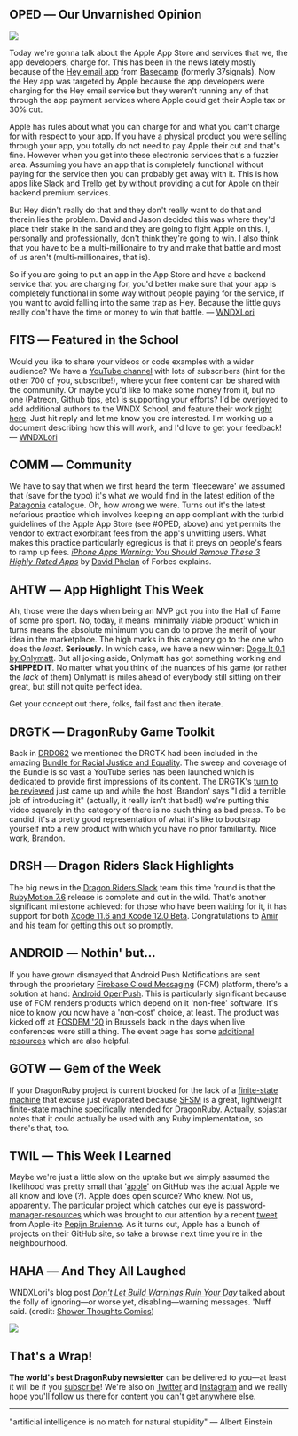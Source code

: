 <div style="display:none;font−size:0;line−height:0;max−height:0;mso−hide:all">DRD065: David (Heinemeier Hansson) and Goliath, getting fleeced with fleeceware and ignoring all those annoying alarms.</div>

## OPED ― Our Unvarnished Opinion

![](https://dragonrubydispatch.com/assets/images/david-and-goliath-with-logos-590x337px.png)

Today we're gonna talk about the Apple App Store and services that we, the app developers, charge for. This has been in the news lately mostly because of the [Hey email app](/s/SS72SS) from [Basecamp](/s/VVvVVz) (formerly 37signals). Now the Hey app was targeted by Apple because the app developers were charging for the Hey email service but they weren't running any of that through the app payment services where Apple could get their Apple tax or 30% cut.

Apple has rules about what you can charge for and what you can't charge for with respect to your app. If you have a physical product you were selling through your app, you totally do not need to pay Apple their cut and that's fine. However when you get into these electronic services that's a fuzzier area. Assuming you have an app that is completely functional without paying for the service then you can probably get away with it. This is how apps like [Slack](/s/EyygEL) and [Trello](/s/8pppA8) get by without providing a cut for Apple on their backend premium services.

But Hey didn't really do that and they don't really want to do that and therein lies the problem. David and Jason decided this was where they'd place their stake in the sand and they are going to fight Apple on this. I, personally and professionally, don't think they're going to win. I also think that you have to be a multi-millionaire to try and make that battle and most of us aren't (multi-millionaires, that is).

So if you are going to put an app in the App Store and have a backend service that you are charging for, you'd better make sure that your app is completely functional in some way without people paying for the service, if you want to avoid falling into the same trap as Hey. Because the little guys really don't have the time or money to win that battle. ― [WNDXLori](/s/a87888)

## FITS ― Featured in the School

Would you like to share your videos or code examples with a wider audience? We have a [YouTube channel](/s/3W9WQb) with lots of subscribers (hint for the other 700 of you, subscribe!), where your free content can be shared with the community. Or maybe you'd like to make some money from it, but no one (Patreon, Github tips, etc) is supporting your efforts? I'd be overjoyed to add additional authors to the WNDX School, and feature their work [right here](/s/AB66B6). Just hit reply and let me know you are interested. I'm working up a document describing how this will work, and I'd love to get your feedback! ― [WNDXLori](/s/VcCVC1)

## COMM ― Community

We have to say that when we first heard the term 'fleeceware' we assumed that (save for the typo) it's what we would find in the latest edition of the [Patagonia](/s/0Qn33Q) catalogue. Oh, how wrong we were. Turns out it's the latest nefarious practice which involves keeping an app compliant with the turbid guidelines of the Apple App Store (see #OPED, above) and yet permits the vendor to extract exorbitant fees from the app's unwitting users. What makes this practice particularly egregious is that it preys on people's fears to ramp up fees. _[iPhone Apps Warning: You Should Remove These 3 Highly-Rated Apps](/s/r9xIr9)_ by [David Phelan](/s/crP7c7) of Forbes explains.

## AHTW ― App Highlight This Week

Ah, those were the days when being an MVP got you into the Hall of Fame of some pro sport. No, today, it means 'minimally viable product' which in turns means the absolute minimum you can do to prove the merit of your idea in the marketplace. The high marks in this category go to the one who does the _least_. **Seriously**. In which case, we have a new winner: [Doge It 0.1 by Onlymatt](/s/0jFTFj). But all joking aside, Onlymatt has got something working and **SHIPPED IT**. No matter what you think of the nuances of his game (or rather the _lack_ of them) Onlymatt is miles ahead of everybody still sitting on their great, but still not quite perfect idea.

Get your concept out there, folks, fail fast and then iterate.

## DRGTK ― DragonRuby Game Toolkit

Back in [DRD062](/s/3003UK) we mentioned the DRGTK had been included in the amazing [Bundle for Racial Justice and Equality](/s/u03uHu). The sweep and coverage of the Bundle is so vast a YouTube series has been launched which is dedicated to provide first impressions of its content. The DRGTK's [turn to be reviewed](/s/1Is7IV) just came up and while the host 'Brandon' says "I did a terrible job of introducing it" (actually, it really isn't that bad!) we're putting this video squarely in the category of there is no such thing as bad press. To be candid, it's a pretty good representation of what it's like to bootstrap yourself into a new product with which you have no prior familiarity. Nice work, Brandon.

## DRSH ― Dragon Riders Slack Highlights

The big news in the [Dragon Riders Slack](/s/jjjG8C) team this time 'round is that the [RubyMotion 7.6](/s/a5545B) release is complete and out in the wild. That's another significant milestone achieved: for those who have been waiting for it, it has support for both [Xcode 11.6 and Xcode 12.0 Beta](/s/776gRP). Congratulations to [Amir](/s/fhh2fR) and his team for getting this out so promptly.

## ANDROID ― Nothin' but...

If you have grown dismayed that Android Push Notifications are sent through the proprietary [Firebase Cloud Messaging](/s/dZZA6Z) (FCM) platform, there's a solution at hand: [Android OpenPush](/s/5kt9tk). This is particularly significant because use of FCM renders products which depend on it 'non-free' software.  It's nice to know you now have a 'non-cost' choice, at least. The product was kicked off at [FOSDEM '20](/s/3663hh) in Brussels back in the days when live conferences were still a thing. The event page has some [additional resources](/s/5see1e) which are also helpful.

## GOTW ― Gem of the Week

If your DragonRuby project is current blocked for the lack of a [finite-state machine](/s/Ivyv7I) that excuse just evaporated because [SFSM](/s/Q2TTTy) is a great, lightweight finite-state machine specifically intended for DragonRuby. Actually, [sojastar](/s/26cXll) notes that it could actually be used with any Ruby implementation, so there's that, too. 

## TWIL ― This Week I Learned

Maybe we're just a little slow on the uptake but we simply assumed the likelihood was pretty small that '[apple](/s/GSGt77)' on GitHub was the actual Apple we all know and love (?). Apple does open source? Who knew. Not us, apparently. The particular project which catches our eye is [password-manager-resources](/s/Jx5UJ1) which was brought to our attention by a recent [tweet](/s/bbg64b) from Apple-ite [Pepijn Bruienne](/s/07U0Ul). As it turns out, Apple has a bunch of projects on their GitHub site, so take a browse next time you're in the neighbourhood.

## HAHA ― And They All Laughed

WNDXLori's blog post _[Don't Let Build Warnings Ruin Your Day](/s/P7uo4u)_ talked about the folly of ignoring—or worse yet, disabling—warning messages. 'Nuff said. (credit: [Shower Thoughts Comics](/s/wUy14y))

![](https://dragonrubydispatch.com/assets/images/disable-warnings-590x675px.png)

## That's a Wrap!

**The world's best DragonRuby newsletter** can be delivered to you—at least it will be if you [subscribe](/s/DeDDD9)! We're also on [Twitter](/s/9mJm99) and [Instagram](/s/2kKkkg) and we really hope you'll follow us there for content you can't get anywhere else.

---------------------------------------

"artificial intelligence is no match for natural stupidity" ― Albert Einstein
